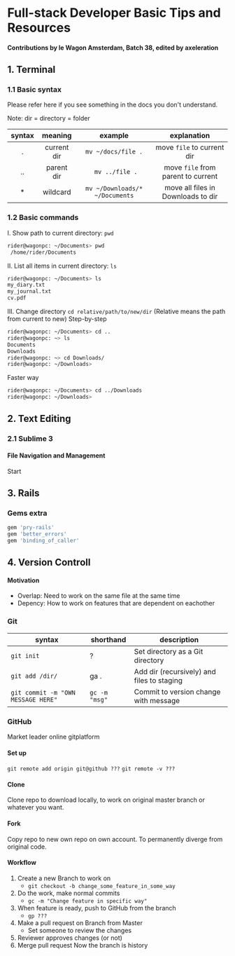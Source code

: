 # Full-stack Developer Basic Tips and Resources

#### Contributions by le Wagon Amsterdam, Batch 38, edited by axeleration

## 1. Terminal

### 1.1 Basic syntax
Please refer here if you see something in the docs you don't understand. 

Note: dir = directory = folder

| syntax | meaning | example | explanation |
| :---: | :---: | :---: | :---: |
| . | current dir | `mv ~/docs/file .` | move `file` to current dir |
| .. | parent dir | ` mv ../file .` | move `file` from parent to current | 
| * | wildcard | `mv ~/Downloads/* ~/Documents` | move all files in Downloads to dir |

### 1.2 Basic commands
I. Show path to current directory: `pwd`
```bash
rider@wagonpc: ~/Documents> pwd
 /home/rider/Documents
```
II. List all items in current directory: `ls`
```bash
rider@wagonpc: ~/Documents> ls
my_diary.txt
my_journal.txt
cv.pdf
```
III. Change directory `cd relative/path/to/new/dir`
(Relative means the path from current to new)
Step-by-step
```bash
rider@wagonpc: ~/Documents> cd ..
rider@wagonpc: ~> ls
Documents
Downloads
rider@wagonpc: ~> cd Downloads/
rider@wagonpc: ~/Downloads>
```
Faster way 
```bash
rider@wagonpc: ~/Documents> cd ../Downloads
rider@wagonpc: ~/Downloads>
```
## 2. Text Editing

### 2.1 Sublime 3

#### File Navigation and Management
Start 

## 3. Rails

### Gems extra
```ruby
gem 'pry-rails'
gem 'better_errors'
gem 'binding_of_caller'
```

## 4. Version Controll

#### Motivation
- Overlap: Need to work on the same file at the same time
- Depency: How to work on features that are dependent on eachother 

### Git
syntax | shorthand | description
--- | --- | ---
`git init` | ? | Set directory as a Git directory
`git add /dir/` | ga . | Add dir (recursively) and files to staging
`git commit -m "OWN MESSAGE HERE"` | `gc -m "msg"` | Commit to version change with message

### GitHub

Market leader online gitplatform

#### Set up

`git remote add origin git@github ???`
`git remote -v ???`

#### Clone
Clone repo to download locally, to work on original master branch or whatever you want.

#### Fork
Copy repo to new own repo on own account. To permanently diverge from original code.

#### Workflow

1. Create a new Branch to work on
	- `git checkout -b change_some_feature_in_some_way`
2. Do the work, make normal commits
	-  `gc -m "Change feature in specific way"`
3. When feature is ready, push to GitHub from the branch
	- `gp ???`
4. Make a pull request on Branch from Master
	- Set someone to review the changes
5. Reviewer approves changes (or not)
6. Merge pull request
Now the branch is history